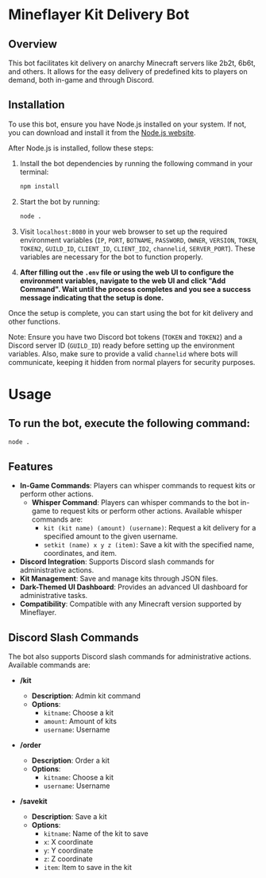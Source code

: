 # Mineflayer Kit Delivery Bot

## Overview
This bot facilitates kit delivery on anarchy Minecraft servers like 2b2t, 6b6t, and others. It allows for the easy delivery of predefined kits to players on demand, both in-game and through Discord.

## Installation
To use this bot, ensure you have Node.js installed on your system. If not, you can download and install it from the [Node.js website](https://nodejs.org/).

After Node.js is installed, follow these steps:

1. Install the bot dependencies by running the following command in your terminal:
    ```bash
    npm install
    ```

2. Start the bot by running:
    ```bash
    node .
    ```

3. Visit `localhost:8080` in your web browser to set up the required environment variables (`IP`, `PORT`, `BOTNAME`, `PASSWORD`, `OWNER`, `VERSION`, `TOKEN`, `TOKEN2`, `GUILD_ID`, `CLIENT_ID`, `CLIENT_ID2`, `channelid`, `SERVER_PORT`). These variables are necessary for the bot to function properly.

4. **After filling out the `.env` file or using the web UI to configure the environment variables, navigate to the web UI and click "Add Command". Wait until the process completes and you see a success message indicating that the setup is done.**

Once the setup is complete, you can start using the bot for kit delivery and other functions.

Note: Ensure you have two Discord bot tokens (`TOKEN` and `TOKEN2`) and a Discord server ID (`GUILD_ID`) ready before setting up the environment variables. Also, make sure to provide a valid `channelid` where bots will communicate, keeping it hidden from normal players for security purposes.

# Usage
## To run the bot, execute the following command:
```bash
node .
```
## Features

- **In-Game Commands**: Players can whisper commands to request kits or perform other actions.
  - **Whisper Command**: Players can whisper commands to the bot in-game to request kits or perform other actions. Available whisper commands are:
    - `kit (kit name) (amount) (username)`: Request a kit delivery for a specified amount to the given username.
    - `setkit (name) x y z (item)`: Save a kit with the specified name, coordinates, and item.
- **Discord Integration**: Supports Discord slash commands for administrative actions.
- **Kit Management**: Save and manage kits through JSON files.
- **Dark-Themed UI Dashboard**: Provides an advanced UI dashboard for administrative tasks.
- **Compatibility**: Compatible with any Minecraft version supported by Mineflayer.
## Discord Slash Commands

The bot also supports Discord slash commands for administrative actions. Available commands are:

- **/kit**
  - **Description**: Admin kit command
  - **Options**:
    - `kitname`: Choose a kit
    - `amount`: Amount of kits
    - `username`: Username

- **/order**
  - **Description**: Order a kit
  - **Options**:
    - `kitname`: Choose a kit
    - `username`: Username

- **/savekit**
  - **Description**: Save a kit
  - **Options**:
    - `kitname`: Name of the kit to save
    - `x`: X coordinate
    - `y`: Y coordinate
    - `z`: Z coordinate
    - `item`: Item to save in the kit


